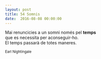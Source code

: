 ```yaml
---
layout: post
title: 54 Somnis
date:  2016-08-08 00:00:00
---
```


Mai renuncicies a un somni només pel **temps**<br />
que es necessita per aconseguir-ho.<br />
El temps passarà de totes maneres.<br />

<small>Earl Nightingale</small>
